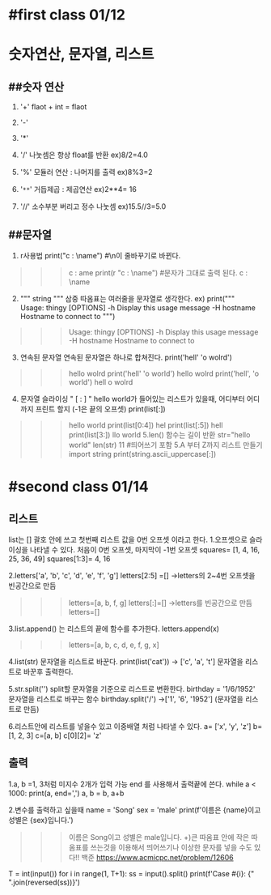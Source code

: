 #first class 01/12
=============
숫자연산, 문자열, 리스트
=============
##숫자 연산
-------------
1. '+'
  flaot + int = flaot
  
2. '-'

3. '*'

4. '/'
  나눗셈은 항상 float를 반환
  ex)8/2=4.0
  
5. '%'
  모듈러 연산 : 나머지를 출력
  ex)8%3=2
  
6. '`**`'
  거듭제곱 : 제곱연산
  ex)2**4= 16
  
7. '//'
  소수부분 버리고 정수 나눗셈
  ex)15.5//3=5.0


##문자열
-------------
1. r사용법
  print("c : \name")    #\n이 줄바꾸기로 바뀐다.
  >>>c : 
     ame
  print(r "c : \name")  #문자가 그대로 출력 된다.
  >>>c : \name
2. """ string """
  삼중 따옴표는 여러줄을 문자열로 생각한다.
  ex)
  print("""\
  Usage: thingy [OPTIONS]
     -h                        Display this usage message
     -H hostname               Hostname to connect to
""")
>>>Usage: thingy [OPTIONS]
     -h                        Display this usage message
     -H hostname               Hostname to connect to
3. 연속된 문자열
  연속된 문자열은 하나로 합쳐진다.
  print('hell' 'o wolrd')
  >>>hello wolrd
  print('hell' 'o world')
  >>>hello wolrd
  print('hell', 'o world')
  >>>hell o wolrd
4. 문자열 슬라이싱 " [ : ] "
  hello world가 들어있는 리스트가 있을때, 어디부터 어디까지 프린트 할지 (-1은 끝의 오프셋)
  print(list[:])
  >>>hello world
  print(list[0:4])
  >>>hel
  print(list[:5])
  >>>hell
  print(list[3:])
  >>>llo world
5.len() 함수는 길이 반환
  str="hello world"
  len(str)
  11      #띄어쓰기 포함
5.A 부터 Z까지 리스트 만들기 
  import string
  print(string.ascii_uppercase[:])

#second class 01/14
=============
리스트
-------------
list는 [] 괄호 안에 쓰고 첫번째 리스트 값을 0번 오프셋 이라고 한다.
1.오프셋으로 슬라이싱을 나타낼 수 있다.
  처음이 0번 오프셋, 마지막이 -1번 오프셋
  squares= [1, 4, 16, 25, 36, 49]
  squares[1:3]= 4, 16

2.letters['a', 'b', 'c', 'd', 'e', 'f', 'g']
  letters[2:5] =[]    ->letters의 2~4번 오프셋을 빈공간으로 만듬
  >>>letters=[a, b, f, g]
  letters[:]=[]       ->letters를 빈공간으로 만듬
  >>>letters=[]

3.list.append() 는 리스트의 끝에 함수를 추가한다.
  letters.append(x)
  >>>letters=[a, b, c, d, e, f, g, x]

4.list(str) 문자열을 리스트로 바꾼다.
  print(list('cat'))	-> ['c', 'a', 't']  문자열을 리스트로 바꾼후 출력한다.

5.str.split('') split할 문자열을 기준으로 리스트로 변환한다.
  birthday = '1/6/1952' 문자열을 리스트로 바꾸는 함수
  birthday.split('/')	->['1', '6', '1952']	(문자열을 리스트로 만듬)

6.리스트안에 리스트를 넣을수 있고 이중배열 처럼 나타낼 수 있다.
  a= ['x', 'y', 'z']
  b= [1, 2, 3]
  c=[a, b]
  c[0][2]= 'z'

출력
-------------
1.a, b =1, 3처럼 미지수 2개가 입력 가능
end 를 사용해서 출력끝에 쓴다. 
while a < 1000:
     print(a, end=',')
     a, b = b, a+b
     
     
2.변수를 출력하고 싶을때
name = 'Song'
sex = 'male'
print(f'이름은 {name}이고 성별은 {sex}입니다.')
>>>이름은 Song이고 성별은 male입니다.
+)큰 따옴표 안에 작은 따옴표를 쓰는것을 이용해서 띄어쓰기나 이상한 문자를 넣을 수도 있다!!
백준 https://www.acmicpc.net/problem/12606

T = int(input())
for i in range(1, T+1):
    ss = input().split()
    print(f'Case #{i}: {" ".join(reversed(ss))}')
